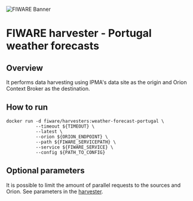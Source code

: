 ![FIWARE Banner](https://nexus.lab.fiware.org/content/images/fiware-logo1.png)
​
# FIWARE harvester - Portugal weather forecasts

## Overview

It performs data harvesting using IPMA's data site as the origin and Orion Context Broker as the destination.
    
## How to run

```console
docker run -d fiware/harvesters:weather-forecast-portugal \
           --timeout ${TIMEOUT} \
           --latest \
           --orion ${ORION_ENDPOINT} \
           --path ${FIWARE_SERVICEPATH} \
           --service ${FIWARE_SERVICE} \
           --config ${PATH_TO_CONFIG}
```       

## Optional parameters

It is possible to limit the amount of parallel requests to the sources and Orion. See parameters in the
[harvester](./portugal_weather_forecast.py).
